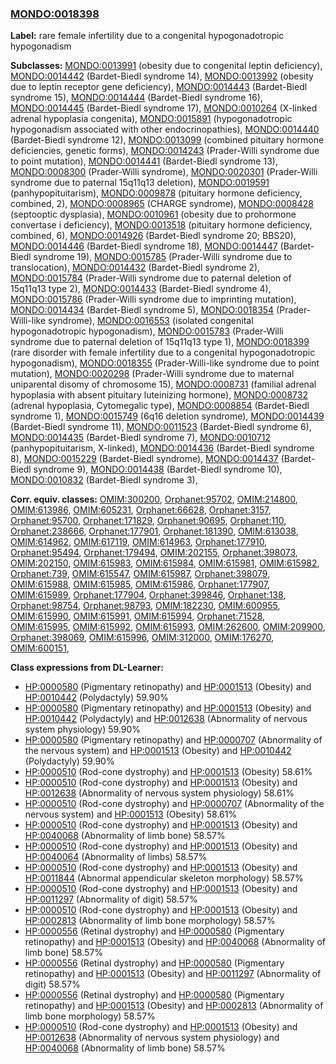 
### [MONDO:0018398](http://purl.obolibrary.org/obo/MONDO_0018398)
**Label:** rare female infertility due to a congenital hypogonadotropic hypogonadism

**Subclasses:** [MONDO:0013991](http://purl.obolibrary.org/obo/MONDO_0013991) (obesity due to congenital leptin deficiency), [MONDO:0014442](http://purl.obolibrary.org/obo/MONDO_0014442) (Bardet-Biedl syndrome 14), [MONDO:0013992](http://purl.obolibrary.org/obo/MONDO_0013992) (obesity due to leptin receptor gene deficiency), [MONDO:0014443](http://purl.obolibrary.org/obo/MONDO_0014443) (Bardet-Biedl syndrome 15), [MONDO:0014444](http://purl.obolibrary.org/obo/MONDO_0014444) (Bardet-Biedl syndrome 16), [MONDO:0014445](http://purl.obolibrary.org/obo/MONDO_0014445) (Bardet-Biedl syndrome 17), [MONDO:0010264](http://purl.obolibrary.org/obo/MONDO_0010264) (X-linked adrenal hypoplasia congenita), [MONDO:0015891](http://purl.obolibrary.org/obo/MONDO_0015891) (hypogonadotropic hypogonadism associated with other endocrinopathies), [MONDO:0014440](http://purl.obolibrary.org/obo/MONDO_0014440) (Bardet-Biedl syndrome 12), [MONDO:0013099](http://purl.obolibrary.org/obo/MONDO_0013099) (combined pituitary hormone deficiencies, genetic forms), [MONDO:0014243](http://purl.obolibrary.org/obo/MONDO_0014243) (Prader-Willi syndrome due to point mutation), [MONDO:0014441](http://purl.obolibrary.org/obo/MONDO_0014441) (Bardet-Biedl syndrome 13), [MONDO:0008300](http://purl.obolibrary.org/obo/MONDO_0008300) (Prader-Willi syndrome), [MONDO:0020301](http://purl.obolibrary.org/obo/MONDO_0020301) (Prader-Willi syndrome due to paternal 15q11q13 deletion), [MONDO:0019591](http://purl.obolibrary.org/obo/MONDO_0019591) (panhypopituitarism), [MONDO:0009878](http://purl.obolibrary.org/obo/MONDO_0009878) (pituitary hormone deficiency, combined, 2), [MONDO:0008965](http://purl.obolibrary.org/obo/MONDO_0008965) (CHARGE syndrome), [MONDO:0008428](http://purl.obolibrary.org/obo/MONDO_0008428) (septooptic dysplasia), [MONDO:0010961](http://purl.obolibrary.org/obo/MONDO_0010961) (obesity due to prohormone convertase i deficiency), [MONDO:0013518](http://purl.obolibrary.org/obo/MONDO_0013518) (pituitary hormone deficiency, combined, 6), [MONDO:0014926](http://purl.obolibrary.org/obo/MONDO_0014926) (Bardet-Biedl syndrome 20; BBS20), [MONDO:0014446](http://purl.obolibrary.org/obo/MONDO_0014446) (Bardet-Biedl syndrome 18), [MONDO:0014447](http://purl.obolibrary.org/obo/MONDO_0014447) (Bardet-Biedl syndrome 19), [MONDO:0015785](http://purl.obolibrary.org/obo/MONDO_0015785) (Prader-Willi syndrome due to translocation), [MONDO:0014432](http://purl.obolibrary.org/obo/MONDO_0014432) (Bardet-Biedl syndrome 2), [MONDO:0015784](http://purl.obolibrary.org/obo/MONDO_0015784) (Prader-Willi syndrome due to paternal deletion of 15q11q13 type 2), [MONDO:0014433](http://purl.obolibrary.org/obo/MONDO_0014433) (Bardet-Biedl syndrome 4), [MONDO:0015786](http://purl.obolibrary.org/obo/MONDO_0015786) (Prader-Willi syndrome due to imprinting mutation), [MONDO:0014434](http://purl.obolibrary.org/obo/MONDO_0014434) (Bardet-Biedl syndrome 5), [MONDO:0018354](http://purl.obolibrary.org/obo/MONDO_0018354) (Prader-Willi-like syndrome), [MONDO:0016553](http://purl.obolibrary.org/obo/MONDO_0016553) (isolated congenital hypogonadotropic hypogonadism), [MONDO:0015783](http://purl.obolibrary.org/obo/MONDO_0015783) (Prader-Willi syndrome due to paternal deletion of 15q11q13 type 1), [MONDO:0018399](http://purl.obolibrary.org/obo/MONDO_0018399) (rare disorder with female infertility due to a congenital hypogonadotropic hypogonadism), [MONDO:0018355](http://purl.obolibrary.org/obo/MONDO_0018355) (Prader-Willi-like syndrome due to point mutation), [MONDO:0020298](http://purl.obolibrary.org/obo/MONDO_0020298) (Prader-Willi syndrome due to maternal uniparental disomy of chromosome 15), [MONDO:0008731](http://purl.obolibrary.org/obo/MONDO_0008731) (familial adrenal hypoplasia with absent pituitary luteinizing hormone), [MONDO:0008732](http://purl.obolibrary.org/obo/MONDO_0008732) (adrenal hypoplasia, Cytomegalic type), [MONDO:0008854](http://purl.obolibrary.org/obo/MONDO_0008854) (Bardet-Biedl syndrome 1), [MONDO:0015749](http://purl.obolibrary.org/obo/MONDO_0015749) (6q16 deletion syndrome), [MONDO:0014439](http://purl.obolibrary.org/obo/MONDO_0014439) (Bardet-Biedl syndrome 11), [MONDO:0011523](http://purl.obolibrary.org/obo/MONDO_0011523) (Bardet-Biedl syndrome 6), [MONDO:0014435](http://purl.obolibrary.org/obo/MONDO_0014435) (Bardet-Biedl syndrome 7), [MONDO:0010712](http://purl.obolibrary.org/obo/MONDO_0010712) (panhypopituitarism, X-linked), [MONDO:0014436](http://purl.obolibrary.org/obo/MONDO_0014436) (Bardet-Biedl syndrome 8), [MONDO:0015229](http://purl.obolibrary.org/obo/MONDO_0015229) (Bardet-Biedl syndrome), [MONDO:0014437](http://purl.obolibrary.org/obo/MONDO_0014437) (Bardet-Biedl syndrome 9), [MONDO:0014438](http://purl.obolibrary.org/obo/MONDO_0014438) (Bardet-Biedl syndrome 10), [MONDO:0010832](http://purl.obolibrary.org/obo/MONDO_0010832) (Bardet-Biedl syndrome 3), 

**Corr. equiv. classes:** [OMIM:300200](http://purl.obolibrary.org/obo/OMIM_300200), [Orphanet:95702](http://www.orpha.net/ORDO/Orphanet_95702), [OMIM:214800](http://purl.obolibrary.org/obo/OMIM_214800), [OMIM:613986](http://purl.obolibrary.org/obo/OMIM_613986), [OMIM:605231](http://purl.obolibrary.org/obo/OMIM_605231), [Orphanet:66628](http://www.orpha.net/ORDO/Orphanet_66628), [Orphanet:3157](http://www.orpha.net/ORDO/Orphanet_3157), [Orphanet:95700](http://www.orpha.net/ORDO/Orphanet_95700), [Orphanet:171829](http://www.orpha.net/ORDO/Orphanet_171829), [Orphanet:90695](http://www.orpha.net/ORDO/Orphanet_90695), [Orphanet:110](http://www.orpha.net/ORDO/Orphanet_110), [Orphanet:238666](http://www.orpha.net/ORDO/Orphanet_238666), [Orphanet:177901](http://www.orpha.net/ORDO/Orphanet_177901), [Orphanet:181390](http://www.orpha.net/ORDO/Orphanet_181390), [OMIM:613038](http://purl.obolibrary.org/obo/OMIM_613038), [OMIM:614962](http://purl.obolibrary.org/obo/OMIM_614962), [OMIM:617119](http://purl.obolibrary.org/obo/OMIM_617119), [OMIM:614963](http://purl.obolibrary.org/obo/OMIM_614963), [Orphanet:177910](http://www.orpha.net/ORDO/Orphanet_177910), [Orphanet:95494](http://www.orpha.net/ORDO/Orphanet_95494), [Orphanet:179494](http://www.orpha.net/ORDO/Orphanet_179494), [OMIM:202155](http://purl.obolibrary.org/obo/OMIM_202155), [Orphanet:398073](http://www.orpha.net/ORDO/Orphanet_398073), [OMIM:202150](http://purl.obolibrary.org/obo/OMIM_202150), [OMIM:615983](http://purl.obolibrary.org/obo/OMIM_615983), [OMIM:615984](http://purl.obolibrary.org/obo/OMIM_615984), [OMIM:615981](http://purl.obolibrary.org/obo/OMIM_615981), [OMIM:615982](http://purl.obolibrary.org/obo/OMIM_615982), [Orphanet:739](http://www.orpha.net/ORDO/Orphanet_739), [OMIM:615547](http://purl.obolibrary.org/obo/OMIM_615547), [OMIM:615987](http://purl.obolibrary.org/obo/OMIM_615987), [Orphanet:398079](http://www.orpha.net/ORDO/Orphanet_398079), [OMIM:615988](http://purl.obolibrary.org/obo/OMIM_615988), [OMIM:615985](http://purl.obolibrary.org/obo/OMIM_615985), [OMIM:615986](http://purl.obolibrary.org/obo/OMIM_615986), [Orphanet:177907](http://www.orpha.net/ORDO/Orphanet_177907), [OMIM:615989](http://purl.obolibrary.org/obo/OMIM_615989), [Orphanet:177904](http://www.orpha.net/ORDO/Orphanet_177904), [Orphanet:399846](http://www.orpha.net/ORDO/Orphanet_399846), [Orphanet:138](http://www.orpha.net/ORDO/Orphanet_138), [Orphanet:98754](http://www.orpha.net/ORDO/Orphanet_98754), [Orphanet:98793](http://www.orpha.net/ORDO/Orphanet_98793), [OMIM:182230](http://purl.obolibrary.org/obo/OMIM_182230), [OMIM:600955](http://purl.obolibrary.org/obo/OMIM_600955), [OMIM:615990](http://purl.obolibrary.org/obo/OMIM_615990), [OMIM:615991](http://purl.obolibrary.org/obo/OMIM_615991), [OMIM:615994](http://purl.obolibrary.org/obo/OMIM_615994), [Orphanet:71528](http://www.orpha.net/ORDO/Orphanet_71528), [OMIM:615995](http://purl.obolibrary.org/obo/OMIM_615995), [OMIM:615992](http://purl.obolibrary.org/obo/OMIM_615992), [OMIM:615993](http://purl.obolibrary.org/obo/OMIM_615993), [OMIM:262600](http://purl.obolibrary.org/obo/OMIM_262600), [OMIM:209900](http://purl.obolibrary.org/obo/OMIM_209900), [Orphanet:398069](http://www.orpha.net/ORDO/Orphanet_398069), [OMIM:615996](http://purl.obolibrary.org/obo/OMIM_615996), [OMIM:312000](http://purl.obolibrary.org/obo/OMIM_312000), [OMIM:176270](http://purl.obolibrary.org/obo/OMIM_176270), [OMIM:600151](http://purl.obolibrary.org/obo/OMIM_600151), 

**Class expressions from DL-Learner:**

- [HP:0000580](http://purl.obolibrary.org/obo/HP_0000580) (Pigmentary retinopathy) and [HP:0001513](http://purl.obolibrary.org/obo/HP_0001513) (Obesity) and [HP:0010442](http://purl.obolibrary.org/obo/HP_0010442) (Polydactyly) 59.90%
- [HP:0000580](http://purl.obolibrary.org/obo/HP_0000580) (Pigmentary retinopathy) and [HP:0001513](http://purl.obolibrary.org/obo/HP_0001513) (Obesity) and [HP:0010442](http://purl.obolibrary.org/obo/HP_0010442) (Polydactyly) and [HP:0012638](http://purl.obolibrary.org/obo/HP_0012638) (Abnormality of nervous system physiology) 59.90%
- [HP:0000580](http://purl.obolibrary.org/obo/HP_0000580) (Pigmentary retinopathy) and [HP:0000707](http://purl.obolibrary.org/obo/HP_0000707) (Abnormality of the nervous system) and [HP:0001513](http://purl.obolibrary.org/obo/HP_0001513) (Obesity) and [HP:0010442](http://purl.obolibrary.org/obo/HP_0010442) (Polydactyly) 59.90%
- [HP:0000510](http://purl.obolibrary.org/obo/HP_0000510) (Rod-cone dystrophy) and [HP:0001513](http://purl.obolibrary.org/obo/HP_0001513) (Obesity) 58.61%
- [HP:0000510](http://purl.obolibrary.org/obo/HP_0000510) (Rod-cone dystrophy) and [HP:0001513](http://purl.obolibrary.org/obo/HP_0001513) (Obesity) and [HP:0012638](http://purl.obolibrary.org/obo/HP_0012638) (Abnormality of nervous system physiology) 58.61%
- [HP:0000510](http://purl.obolibrary.org/obo/HP_0000510) (Rod-cone dystrophy) and [HP:0000707](http://purl.obolibrary.org/obo/HP_0000707) (Abnormality of the nervous system) and [HP:0001513](http://purl.obolibrary.org/obo/HP_0001513) (Obesity) 58.61%
- [HP:0000510](http://purl.obolibrary.org/obo/HP_0000510) (Rod-cone dystrophy) and [HP:0001513](http://purl.obolibrary.org/obo/HP_0001513) (Obesity) and [HP:0040068](http://purl.obolibrary.org/obo/HP_0040068) (Abnormality of limb bone) 58.57%
- [HP:0000510](http://purl.obolibrary.org/obo/HP_0000510) (Rod-cone dystrophy) and [HP:0001513](http://purl.obolibrary.org/obo/HP_0001513) (Obesity) and [HP:0040064](http://purl.obolibrary.org/obo/HP_0040064) (Abnormality of limbs) 58.57%
- [HP:0000510](http://purl.obolibrary.org/obo/HP_0000510) (Rod-cone dystrophy) and [HP:0001513](http://purl.obolibrary.org/obo/HP_0001513) (Obesity) and [HP:0011844](http://purl.obolibrary.org/obo/HP_0011844) (Abnormal appendicular skeleton morphology) 58.57%
- [HP:0000510](http://purl.obolibrary.org/obo/HP_0000510) (Rod-cone dystrophy) and [HP:0001513](http://purl.obolibrary.org/obo/HP_0001513) (Obesity) and [HP:0011297](http://purl.obolibrary.org/obo/HP_0011297) (Abnormality of digit) 58.57%
- [HP:0000510](http://purl.obolibrary.org/obo/HP_0000510) (Rod-cone dystrophy) and [HP:0001513](http://purl.obolibrary.org/obo/HP_0001513) (Obesity) and [HP:0002813](http://purl.obolibrary.org/obo/HP_0002813) (Abnormality of limb bone morphology) 58.57%
- [HP:0000556](http://purl.obolibrary.org/obo/HP_0000556) (Retinal dystrophy) and [HP:0000580](http://purl.obolibrary.org/obo/HP_0000580) (Pigmentary retinopathy) and [HP:0001513](http://purl.obolibrary.org/obo/HP_0001513) (Obesity) and [HP:0040068](http://purl.obolibrary.org/obo/HP_0040068) (Abnormality of limb bone) 58.57%
- [HP:0000556](http://purl.obolibrary.org/obo/HP_0000556) (Retinal dystrophy) and [HP:0000580](http://purl.obolibrary.org/obo/HP_0000580) (Pigmentary retinopathy) and [HP:0001513](http://purl.obolibrary.org/obo/HP_0001513) (Obesity) and [HP:0011297](http://purl.obolibrary.org/obo/HP_0011297) (Abnormality of digit) 58.57%
- [HP:0000556](http://purl.obolibrary.org/obo/HP_0000556) (Retinal dystrophy) and [HP:0000580](http://purl.obolibrary.org/obo/HP_0000580) (Pigmentary retinopathy) and [HP:0001513](http://purl.obolibrary.org/obo/HP_0001513) (Obesity) and [HP:0002813](http://purl.obolibrary.org/obo/HP_0002813) (Abnormality of limb bone morphology) 58.57%
- [HP:0000510](http://purl.obolibrary.org/obo/HP_0000510) (Rod-cone dystrophy) and [HP:0001513](http://purl.obolibrary.org/obo/HP_0001513) (Obesity) and [HP:0012638](http://purl.obolibrary.org/obo/HP_0012638) (Abnormality of nervous system physiology) and [HP:0040068](http://purl.obolibrary.org/obo/HP_0040068) (Abnormality of limb bone) 58.57%


